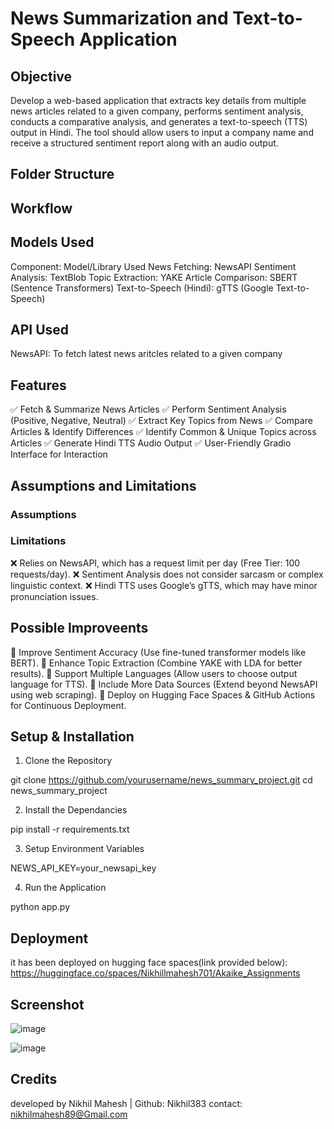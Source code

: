 # News Summarization and Text-to-Speech Application

## Objective

Develop a web-based application that extracts key details from multiple news articles related to a given company, performs sentiment analysis, conducts a comparative analysis, and generates a text-to-speech (TTS) output in Hindi. The tool should allow users to input a company name and receive a structured sentiment report along with an audio output.

## Folder Structure

## Workflow

## Models Used

Component: Model/Library Used
News Fetching: NewsAPI
Sentiment Analysis: TextBlob
Topic Extraction: YAKE
Article Comparison: SBERT (Sentence Transformers)
Text-to-Speech (Hindi): gTTS (Google Text-to-Speech)

## API Used

NewsAPI: To fetch latest news aritcles related to a given company

## Features

✅ Fetch & Summarize News Articles
✅ Perform Sentiment Analysis (Positive, Negative, Neutral)
✅ Extract Key Topics from News
✅ Compare Articles & Identify Differences
✅ Identify Common & Unique Topics across Articles
✅ Generate Hindi TTS Audio Output
✅ User-Friendly Gradio Interface for Interaction

## Assumptions and Limitations

### Assumptions


### Limitations

❌ Relies on NewsAPI, which has a request limit per day (Free Tier: 100 requests/day).
❌ Sentiment Analysis does not consider sarcasm or complex linguistic context.
❌ Hindi TTS uses Google’s gTTS, which may have minor pronunciation issues.


## Possible Improveents

🔹 Improve Sentiment Accuracy (Use fine-tuned transformer models like BERT).
🔹 Enhance Topic Extraction (Combine YAKE with LDA for better results).
🔹 Support Multiple Languages (Allow users to choose output language for TTS).
🔹 Include More Data Sources (Extend beyond NewsAPI using web scraping).
🔹 Deploy on Hugging Face Spaces & GitHub Actions for Continuous Deployment.

## Setup & Installation

1. Clone the Repository

git clone https://github.com/yourusername/news_summary_project.git
cd news_summary_project

2. Install the Dependancies

pip install -r requirements.txt

3. Setup Environment Variables

NEWS_API_KEY=your_newsapi_key

4. Run the Application

python app.py

## Deployment

it has been deployed on hugging face spaces(link provided below): https://huggingface.co/spaces/Nikhillmahesh701/Akaike_Assignments

## Screenshot
![image](https://github.com/user-attachments/assets/15406c5f-3fd3-416a-9bbe-5f0fcf4ee7d7)

![image](https://github.com/user-attachments/assets/d5bc2a9b-736f-47db-a9e6-7d8abc8c7e7e)

## Credits

developed by Nikhil Mahesh | Github: Nikhil383
contact: nikhilmahesh89@Gmail.com
